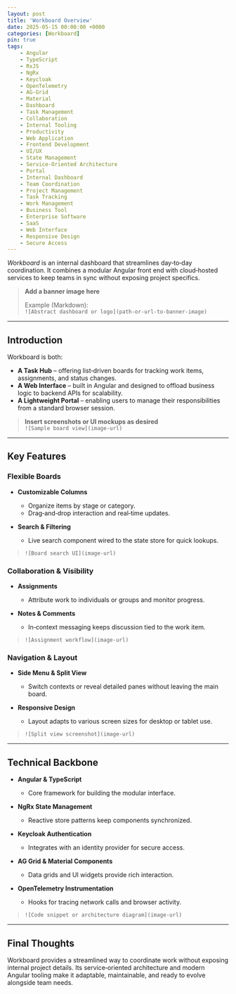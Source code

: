 ```yaml
---
layout: post
title: 'Workboard Overview'
date: 2025-05-15 00:00:00 +0000
categories: [Workboard]
pin: true
tags:
    - Angular
    - TypeScript
    - RxJS
    - NgRx
    - Keycloak
    - OpenTelemetry
    - AG-Grid
    - Material
    - Dashboard
    - Task Management
    - Collaboration
    - Internal Tooling
    - Productivity
    - Web Application
    - Frontend Development
    - UI/UX
    - State Management
    - Service-Oriented Architecture
    - Portal
    - Internal Dashboard
    - Team Coordination
    - Project Management
    - Task Tracking
    - Work Management
    - Business Tool
    - Enterprise Software
    - SaaS
    - Web Interface
    - Responsive Design
    - Secure Access
---
```


_Workboard_ is an internal dashboard that streamlines day‑to‑day coordination. It combines a modular Angular front end with cloud‑hosted services to keep teams in sync without exposing project specifics.

> **Add a banner image here**
>
> Example (Markdown):  
> `![Abstract dashboard or logo](path-or-url-to-banner-image)`

---

## Introduction

Workboard is both:

-   **A Task Hub** – offering list‑driven boards for tracking work items, assignments, and status changes.
-   **A Web Interface** – built in Angular and designed to offload business logic to backend APIs for scalability.
-   **A Lightweight Portal** – enabling users to manage their responsibilities from a standard browser session.

> **Insert screenshots or UI mockups as desired**  
> `![Sample board view](image-url)`

---

## Key Features

### Flexible Boards

-   **Customizable Columns**

    -   Organize items by stage or category.
    -   Drag‑and‑drop interaction and real‑time updates.

-   **Search & Filtering**
    -   Live search component wired to the state store for quick lookups.

> `![Board search UI](image-url)`

### Collaboration & Visibility

-   **Assignments**

    -   Attribute work to individuals or groups and monitor progress.

-   **Notes & Comments**
    -   In‑context messaging keeps discussion tied to the work item.

> `![Assignment workflow](image-url)`

### Navigation & Layout

-   **Side Menu & Split View**

    -   Switch contexts or reveal detailed panes without leaving the main board.

-   **Responsive Design**
    -   Layout adapts to various screen sizes for desktop or tablet use.

> `![Split view screenshot](image-url)`

---

## Technical Backbone

-   **Angular & TypeScript**

    -   Core framework for building the modular interface.

-   **NgRx State Management**

    -   Reactive store patterns keep components synchronized.

-   **Keycloak Authentication**

    -   Integrates with an identity provider for secure access.

-   **AG Grid & Material Components**

    -   Data grids and UI widgets provide rich interaction.

-   **OpenTelemetry Instrumentation**
    -   Hooks for tracing network calls and browser activity.

> `![Code snippet or architecture diagram](image-url)`

---

## Final Thoughts

Workboard provides a streamlined way to coordinate work without exposing internal project details. Its service‑oriented architecture and modern Angular tooling make it adaptable, maintainable, and ready to evolve alongside team needs.
